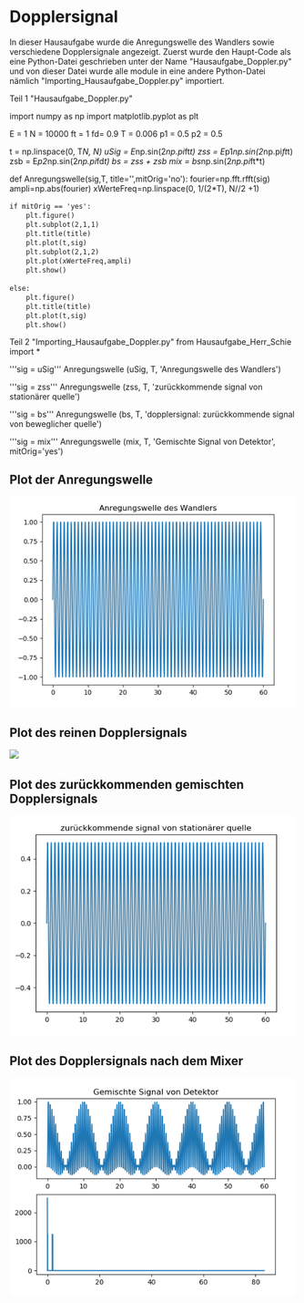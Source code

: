 # Dopplersignal
In dieser Hausaufgabe wurde die Anregungswelle des Wandlers sowie verschiedene Dopplersignale angezeigt.
Zuerst wurde den Haupt-Code als eine Python-Datei geschrieben unter der Name "Hausaufgabe_Doppler.py" und von dieser Datei wurde alle module in eine andere Python-Datei nämlich "Importing_Hausaufgabe_Doppler.py" importiert.

Teil 1 "Hausaufgabe_Doppler.py"

import numpy as np
import matplotlib.pyplot as plt

E = 1
N = 10000
ft = 1
fd= 0.9
T = 0.006
p1 = 0.5
p2 = 0.5

t = np.linspace(0, T*N, N)
uSig = E*np.sin(2*np.pi*ft*t)
zss = E*p1*np.sin(2*np.pi*ft*t)
zsb = E*p2*np.sin(2*np.pi*fd*t)
bs = zss + zsb
mix = bs*np.sin(2*np.pi*ft*t)

def Anregungswelle(sig,T, title='',mitOrig='no'):
    fourier=np.fft.rfft(sig)
    ampli=np.abs(fourier)
    xWerteFreq=np.linspace(0, 1/(2*T), N//2 +1)
    
    if mitOrig == 'yes':
        plt.figure()
        plt.subplot(2,1,1)
        plt.title(title)
        plt.plot(t,sig)
        plt.subplot(2,1,2)
        plt.plot(xWerteFreq,ampli)
        plt.show() 
        
    else:
        plt.figure()
        plt.title(title)
        plt.plot(t,sig)
        plt.show() 

Teil 2 "Importing_Hausaufgabe_Doppler.py"
from Hausaufgabe_Herr_Schie import *

'''sig = uSig'''
Anregungswelle (uSig, T, 'Anregungswelle des Wandlers')


'''sig = zss'''
Anregungswelle (zss, T, 'zurückkommende signal von stationärer quelle')

'''sig = bs'''
Anregungswelle (bs, T, 'dopplersignal: zurückkommende signal von beweglicher quelle')


'''sig = mix'''
Anregungswelle (mix, T, 'Gemischte Signal von Detektor', mitOrig='yes')




## Plot der Anregungswelle
![](Bilder%20Dopplersignale/Anregungswelle%20des%20Wandlers.png)



## Plot des reinen Dopplersignals
![](Bilder%20Dopplersignale/zurückkommende%20signal%20von%20beweglicher%20quelle.png)



## Plot des zurückkommenden gemischten Dopplersignals
![](Bilder%20Dopplersignale/zurückkommende%20signal%20von%20stationärer%20quelle.png)



## Plot des Dopplersignals nach dem Mixer
![](Bilder%20Dopplersignale/MixedSignal%20vom%20Detektor.png)
